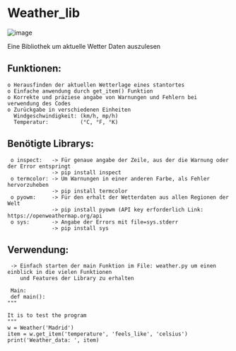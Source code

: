 # Weather_lib
![image](https://user-images.githubusercontent.com/87471423/127824947-1dca7def-fa95-4721-a362-bd008ab2ed69.png)

Eine Bibliothek um aktuelle Wetter Daten auszulesen


## Funktionen:
    o Herausfinden der aktuellen Wetterlage eines stantortes
    o Einfache anwendung durch get_item() Funktion
    o Korrekte und präziese angabe von Warnungen und Fehlern bei verwendung des Codes
    o Zurückgabe in verschiedenen Einheiten 
      Windgeschwindigkeit: (km/h, mp/h)
      Temperatur:          (°C, °F, °K)
 
 ## Benötigte Librarys:
     o inspect:   -> Für genaue angabe der Zeile, aus der die Warnung oder der Error entspringt
                  -> pip install inspect
     o termcolor: -> Um Warnungen in einer anderen Farbe, als Fehler hervorzuheben
                  -> pip install termcolor
     o pyowm:     -> Für den erhalt der Wetterdaten aus allen Regionen der Welt
                  -> pip install pyowm (API key erforderlich Link: https://openweathermap.org/api
     o sys:       -> Angabe der Errors mit file=sys.stderr
                  -> pip install sys 
 
 ## Verwendung:
     -> Einfach starten der main Funktion im File: weather.py um einen einblick in die vielen Funktionen
        und Features der Library zu erhalten
     
     Main:
     def main():
    """

    It is to test the program
    """
    w = Weather('Madrid')
    item = w.get_item('temperature', 'feels_like', 'celsius')
    print('Weather_data: ', item)
 
